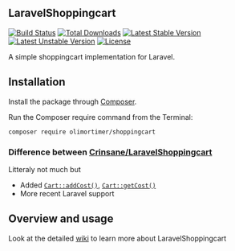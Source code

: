 ## LaravelShoppingcart
[![Build Status](https://travis-ci.com/MichaelBelgium/LaravelShoppingcart.svg?branch=master)](https://travis-ci.com/MichaelBelgium/LaravelShoppingcart)
[![Total Downloads](https://poser.pugx.org/michaelbelgium/shoppingcart/downloads.png)](https://packagist.org/packages/michaelbelgium/shoppingcart)
[![Latest Stable Version](https://poser.pugx.org/michaelbelgium/shoppingcart/v/stable)](https://packagist.org/packages/michaelbelgium/shoppingcart)
[![Latest Unstable Version](https://poser.pugx.org/michaelbelgium/shoppingcart/v/unstable)](https://packagist.org/packages/michaelbelgium/shoppingcart)
[![License](https://poser.pugx.org/michaelbelgium/shoppingcart/license)](https://packagist.org/packages/michaelbelgium/shoppingcart)

A simple shoppingcart implementation for Laravel.

## Installation

Install the package through [Composer](http://getcomposer.org/). 

Run the Composer require command from the Terminal:

    composer require olimortimer/shoppingcart

### Difference between [Crinsane/LaravelShoppingcart](https://github.com/Crinsane/LaravelShoppingcart)

Litteraly not much but

* Added [`Cart::addCost()`](#cartaddcost), [`Cart::getCost()`](#cartgetcost)
* More recent Laravel support


## Overview and usage

Look at the detailed [wiki](https://github.com/MichaelBelgium/LaravelShoppingcart/wiki) to learn more about LaravelShoppingcart